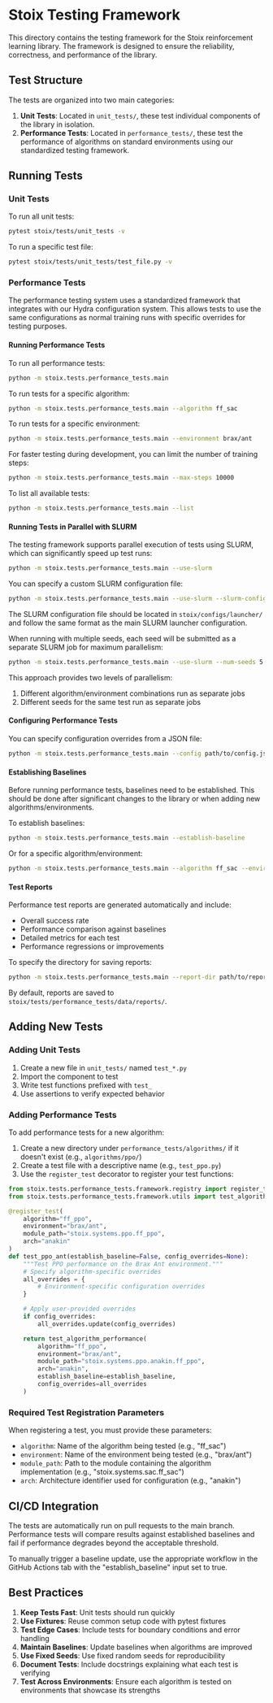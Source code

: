 # Stoix Testing Framework

This directory contains the testing framework for the Stoix reinforcement learning library. The framework is designed to ensure the reliability, correctness, and performance of the library.

## Test Structure

The tests are organized into two main categories:

1. **Unit Tests**: Located in `unit_tests/`, these test individual components of the library in isolation.
2. **Performance Tests**: Located in `performance_tests/`, these test the performance of algorithms on standard environments using our standardized testing framework.

## Running Tests

### Unit Tests

To run all unit tests:

```bash
pytest stoix/tests/unit_tests -v
```

To run a specific test file:

```bash
pytest stoix/tests/unit_tests/test_file.py -v
```

### Performance Tests

The performance testing system uses a standardized framework that integrates with our Hydra configuration system. This allows tests to use the same configurations as normal training runs with specific overrides for testing purposes.

#### Running Performance Tests

To run all performance tests:

```bash
python -m stoix.tests.performance_tests.main
```

To run tests for a specific algorithm:

```bash
python -m stoix.tests.performance_tests.main --algorithm ff_sac
```

To run tests for a specific environment:

```bash
python -m stoix.tests.performance_tests.main --environment brax/ant
```

For faster testing during development, you can limit the number of training steps:

```bash
python -m stoix.tests.performance_tests.main --max-steps 10000
```

To list all available tests:

```bash
python -m stoix.tests.performance_tests.main --list
```

#### Running Tests in Parallel with SLURM

The testing framework supports parallel execution of tests using SLURM, which can significantly speed up test runs:

```bash
python -m stoix.tests.performance_tests.main --use-slurm
```

You can specify a custom SLURM configuration file:

```bash
python -m stoix.tests.performance_tests.main --use-slurm --slurm-config custom_slurm
```

The SLURM configuration file should be located in `stoix/configs/launcher/` and follow the same format as the main SLURM launcher configuration.

When running with multiple seeds, each seed will be submitted as a separate SLURM job for maximum parallelism:

```bash
python -m stoix.tests.performance_tests.main --use-slurm --num-seeds 5
```

This approach provides two levels of parallelism:
1. Different algorithm/environment combinations run as separate jobs
2. Different seeds for the same test run as separate jobs

#### Configuring Performance Tests

You can specify configuration overrides from a JSON file:

```bash
python -m stoix.tests.performance_tests.main --config path/to/config.json
```

#### Establishing Baselines

Before running performance tests, baselines need to be established. This should be done after significant changes to the library or when adding new algorithms/environments.

To establish baselines:

```bash
python -m stoix.tests.performance_tests.main --establish-baseline
```

Or for a specific algorithm/environment:

```bash
python -m stoix.tests.performance_tests.main --algorithm ff_sac --environment brax/ant --establish-baseline
```

#### Test Reports

Performance test reports are generated automatically and include:
- Overall success rate
- Performance comparison against baselines
- Detailed metrics for each test
- Performance regressions or improvements

To specify the directory for saving reports:

```bash
python -m stoix.tests.performance_tests.main --report-dir path/to/reports
```

By default, reports are saved to `stoix/tests/performance_tests/data/reports/`.

## Adding New Tests

### Adding Unit Tests

1. Create a new file in `unit_tests/` named `test_*.py`
2. Import the component to test
3. Write test functions prefixed with `test_`
4. Use assertions to verify expected behavior

### Adding Performance Tests

To add performance tests for a new algorithm:

1. Create a new directory under `performance_tests/algorithms/` if it doesn't exist (e.g., `algorithms/ppo/`)
2. Create a test file with a descriptive name (e.g., `test_ppo.py`)
3. Use the `register_test` decorator to register your test functions:

```python
from stoix.tests.performance_tests.framework.registry import register_test
from stoix.tests.performance_tests.framework.utils import test_algorithm_performance

@register_test(
    algorithm="ff_ppo",
    environment="brax/ant",
    module_path="stoix.systems.ppo.ff_ppo",
    arch="anakin"
)
def test_ppo_ant(establish_baseline=False, config_overrides=None):
    """Test PPO performance on the Brax Ant environment."""
    # Specify algorithm-specific overrides
    all_overrides = {
        # Environment-specific configuration overrides
    }

    # Apply user-provided overrides
    if config_overrides:
        all_overrides.update(config_overrides)

    return test_algorithm_performance(
        algorithm="ff_ppo",
        environment="brax/ant",
        module_path="stoix.systems.ppo.anakin.ff_ppo",
        arch="anakin",
        establish_baseline=establish_baseline,
        config_overrides=all_overrides
    )
```

### Required Test Registration Parameters

When registering a test, you must provide these parameters:

- `algorithm`: Name of the algorithm being tested (e.g., "ff_sac")
- `environment`: Name of the environment being tested (e.g., "brax/ant")
- `module_path`: Path to the module containing the algorithm implementation (e.g., "stoix.systems.sac.ff_sac")
- `arch`: Architecture identifier used for configuration (e.g., "anakin")

## CI/CD Integration

The tests are automatically run on pull requests to the main branch. Performance tests will compare results against established baselines and fail if performance degrades beyond the acceptable threshold.

To manually trigger a baseline update, use the appropriate workflow in the GitHub Actions tab with the "establish_baseline" input set to true.

## Best Practices

1. **Keep Tests Fast**: Unit tests should run quickly
2. **Use Fixtures**: Reuse common setup code with pytest fixtures
3. **Test Edge Cases**: Include tests for boundary conditions and error handling
4. **Maintain Baselines**: Update baselines when algorithms are improved
5. **Use Fixed Seeds**: Use fixed random seeds for reproducibility
6. **Document Tests**: Include docstrings explaining what each test is verifying
7. **Test Across Environments**: Ensure each algorithm is tested on environments that showcase its strengths

